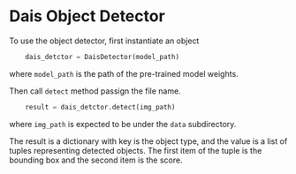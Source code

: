 # Dais Object Detector

To use the object detector, first instantiate an object
```Python
	dais_detctor = DaisDetector(model_path)
```

where `model_path` is the path of the pre-trained model weights.

Then call `detect` method passign the file name.
```Python
	result = dais_detctor.detect(img_path)
```

where `img_path` is expected to be under the `data` subdirectory.

The result is a dictionary with key is the object type, and the value is a list of tuples representing detected objects.
The first item of the tuple is the bounding box and the second item is the score.